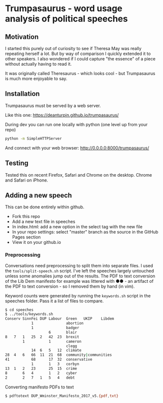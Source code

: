 # Trumpasaurus - word usage analysis of political speeches

## Motivation

I started this purely out of curiosity to see if Theresa May was really
repeating herself a lot. But by way of comparison I quickly extended it to other
speakers. I also wondered if I could capture "the essence" of a piece without
actually having to read it.

It was originally called Theresaurus - which looks cool - but Trumpasaurus is
much more enjoyable to say.

## Installation

Trumpasaurus must be served by a web server.

Like this one: https://deanturpin.github.io/trumpasaurus/

During dev you can run one locally with python (one level up from your repo)
```bash
python -m SimpleHTTPServer
```

And connect with your web browser: http://0.0.0.0:8000/trumpasaurus/

## Testing

Tested this on recent Firefox, Safari and Chrome on the desktop. Chrome and
Safari on iPhone.

## Adding a new speech

This can be done entirely within github.

- Fork this repo
- Add a new text file in speeches
- In index.html: add a new option in the select tag with the new file
- In your repo settings: select "master" branch as the source in the GitHub
	Pages section
- View it on your github.io

### Preprocessing

Conversations need preprocessing to split them into separate files. I used the
```tools/split-speech.sh``` script. I've left the speeches largely untouched
unless some anomalies jump out of the results. The PDF to text conversion of the
Lib Dem manifesto for example was littered with ●●  - an artifact of the PDF to
text conversion - so I removed them by hand (in vim).

Keyword counts were generated by running the ```keywords.sh``` script in the
speeches folder. Pass it a list of files to compare.

```bash
$ cd speeches
$ ../tools/keywords.sh 
Conserv	SinnFei	DUP	Labour	Green	UKIP	Libdem	
 	 	 	1	 	 	 	abortion
 	 	 	1	 	 	 	badger
 	 	 	 	 	6	 	blair
8	7	1	25	2	42	23	brexit
 	 	1	 	 	1	 	cameron
 	 	 	 	 	 	 	clegg
 	 	 	14	6	5	12	climate
28	4	6	66	11	21	68	community|communities
41	 	 	68	 	17	32	conservative
 	 	 	1	 	1	3	corbyn
13	1	2	23	 	25	15	crime
8	 	6	4	 	1	2	cyber
2	 	2	7	1	5	4	debt

```

Converting manifesto PDFs to text
```bash
$ pdftotext DUP_Wminster_Manifesto_2017_v5.{pdf,txt}
```

